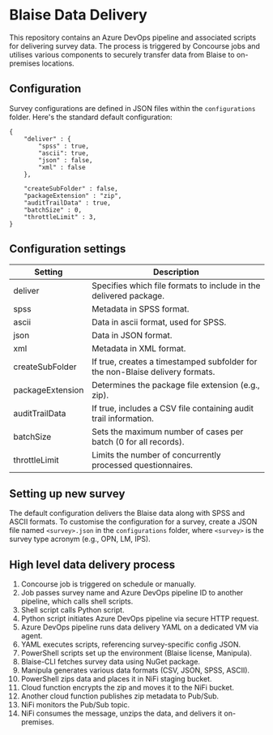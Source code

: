 # Blaise Data Delivery

This repository contains an Azure DevOps pipeline and associated scripts for delivering survey data. The process is triggered by Concourse jobs and utilises various components to securely transfer data from Blaise to on-premises locations.

## Configuration

Survey configurations are defined in JSON files within the `configurations` folder. Here's the standard default configuration:

```
{
    "deliver" : {
        "spss" : true,
        "ascii": true,
        "json" : false,
        "xml" : false
    },

    "createSubFolder" : false,
    "packageExtension" : "zip",
    "auditTrailData" : true,
    "batchSize" : 0,
    "throttleLimit" : 3,
}
```

## Configuration settings

| Setting | Description |
| --- | --- |
| deliver | Specifies which file formats to include in the delivered package. |
| spss | Metadata in SPSS format. |
| ascii | Data in ascii format, used for SPSS. |
| json | Data in JSON format. |
| xml | Metadata in XML format. |
| createSubFolder | If true, creates a timestamped subfolder for the non-Blaise delivery formats. |
| packageExtension | Determines the package file extension (e.g., zip). |
| auditTrailData | If true, includes a CSV file containing audit trail information. |
| batchSize | Sets the maximum number of cases per batch (0 for all records). |
| throttleLimit | Limits the number of concurrently processed questionnaires. |

## Setting up new survey

The default configuration delivers the Blaise data along with SPSS and ASCII formats. To customise the configuration for a survey, create a JSON file named `<survey>.json` in the `configurations` folder, where `<survey>` is the survey type acronym (e.g., OPN, LM, IPS).

## High level data delivery process

1. Concourse job is triggered on schedule or manually.
1. Job passes survey name and Azure DevOps pipeline ID to another pipeline, which calls shell scripts.
1. Shell script calls Python script.
1. Python script initiates Azure DevOps pipeline via secure HTTP request.
1. Azure DevOps pipeline runs data delivery YAML on a dedicated VM via agent.
1. YAML executes scripts, referencing survey-specific config JSON.
1. PowerShell scripts set up the environment (Blaise license, Manipula).
1. Blaise-CLI fetches survey data using NuGet package.
1. Manipula generates various data formats (CSV, JSON, SPSS, ASCII).
1. PowerShell zips data and places it in NiFi staging bucket.
1. Cloud function encrypts the zip and moves it to the NiFi bucket.
1. Another cloud function publishes zip metadata to Pub/Sub.
1. NiFi monitors the Pub/Sub topic.
1. NiFi consumes the message, unzips the data, and delivers it on-premises.
